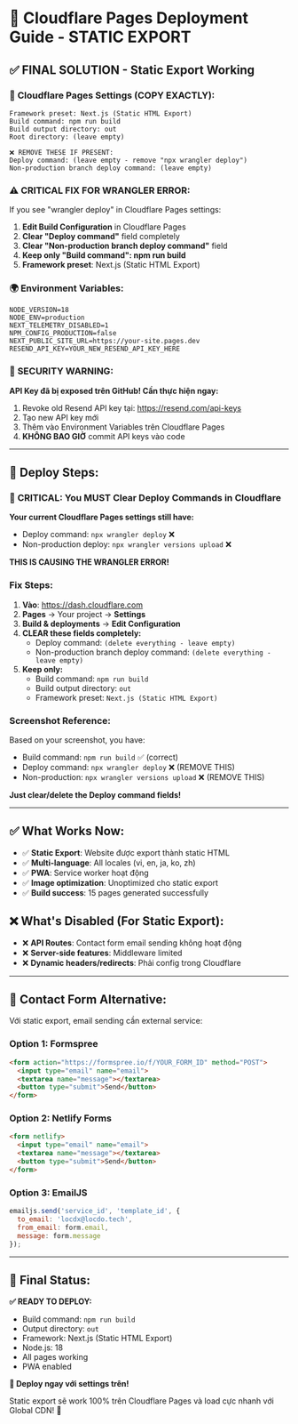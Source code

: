 # 🚀 Cloudflare Pages Deployment Guide - STATIC EXPORT

## ✅ **FINAL SOLUTION - Static Export Working**

### 🔧 **Cloudflare Pages Settings (COPY EXACTLY):**
```
Framework preset: Next.js (Static HTML Export)
Build command: npm run build
Build output directory: out
Root directory: (leave empty)

❌ REMOVE THESE IF PRESENT:
Deploy command: (leave empty - remove "npx wrangler deploy")
Non-production branch deploy command: (leave empty)
```

### ⚠️ **CRITICAL FIX FOR WRANGLER ERROR:**
If you see "wrangler deploy" in Cloudflare Pages settings:
1. **Edit Build Configuration** in Cloudflare Pages
2. **Clear "Deploy command"** field completely  
3. **Clear "Non-production branch deploy command"** field
4. **Keep only "Build command": npm run build**
5. **Framework preset**: Next.js (Static HTML Export)

### 🌍 **Environment Variables:**
```
NODE_VERSION=18
NODE_ENV=production
NEXT_TELEMETRY_DISABLED=1
NPM_CONFIG_PRODUCTION=false
NEXT_PUBLIC_SITE_URL=https://your-site.pages.dev
RESEND_API_KEY=YOUR_NEW_RESEND_API_KEY_HERE
```

### 🚨 **SECURITY WARNING:**
**API Key đã bị exposed trên GitHub! Cần thực hiện ngay:**
1. Revoke old Resend API key tại: https://resend.com/api-keys
2. Tạo new API key mới
3. Thêm vào Environment Variables trên Cloudflare Pages
4. **KHÔNG BAO GIỜ** commit API keys vào code

---

## 🎯 **Deploy Steps:**

### 🚨 **CRITICAL: You MUST Clear Deploy Commands in Cloudflare**

**Your current Cloudflare Pages settings still have:**
- Deploy command: `npx wrangler deploy` ❌ 
- Non-production deploy: `npx wrangler versions upload` ❌

**THIS IS CAUSING THE WRANGLER ERROR!**

### **Fix Steps:**
1. **Vào**: https://dash.cloudflare.com
2. **Pages** → Your project → **Settings**
3. **Build & deployments** → **Edit Configuration**
4. **CLEAR these fields completely:**
   - Deploy command: `(delete everything - leave empty)`
   - Non-production branch deploy command: `(delete everything - leave empty)`
5. **Keep only:**
   - Build command: `npm run build`
   - Build output directory: `out`
   - Framework preset: `Next.js (Static HTML Export)`

### **Screenshot Reference:**
Based on your screenshot, you have:
- Build command: `npm run build` ✅ (correct)
- Deploy command: `npx wrangler deploy` ❌ (REMOVE THIS)
- Non-production: `npx wrangler versions upload` ❌ (REMOVE THIS)

**Just clear/delete the Deploy command fields!**

---

## ✅ **What Works Now:**
- ✅ **Static Export**: Website được export thành static HTML
- ✅ **Multi-language**: All locales (vi, en, ja, ko, zh) 
- ✅ **PWA**: Service worker hoạt động
- ✅ **Image optimization**: Unoptimized cho static export
- ✅ **Build success**: 15 pages generated successfully

## ❌ **What's Disabled (For Static Export):**
- ❌ **API Routes**: Contact form email sending không hoạt động
- ❌ **Server-side features**: Middleware limited 
- ❌ **Dynamic headers/redirects**: Phải config trong Cloudflare

---

## 📧 **Contact Form Alternative:**

Với static export, email sending cần external service:

### **Option 1: Formspree**
```html
<form action="https://formspree.io/f/YOUR_FORM_ID" method="POST">
  <input type="email" name="email">
  <textarea name="message"></textarea>
  <button type="submit">Send</button>
</form>
```

### **Option 2: Netlify Forms**
```html
<form netlify>
  <input type="email" name="email">
  <textarea name="message"></textarea>
  <button type="submit">Send</button>
</form>
```

### **Option 3: EmailJS**
```javascript
emailjs.send('service_id', 'template_id', {
  to_email: 'locdx@locdo.tech',
  from_email: form.email,
  message: form.message
});
```

---

## 🚀 **Final Status:**

**✅ READY TO DEPLOY:**
- Build command: `npm run build` 
- Output directory: `out`
- Framework: Next.js (Static HTML Export)
- Node.js: 18
- All pages working
- PWA enabled

**🎊 Deploy ngay với settings trên!** 

Static export sẽ work 100% trên Cloudflare Pages và load cực nhanh với Global CDN! 🚀
